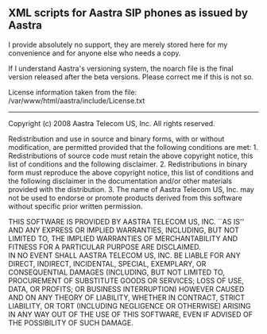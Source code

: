 XML scripts for Aastra SIP phones as issued by Aastra
--------------------------------------------------------------------------------

I provide absolutely no support, they are merely stored here for my convenience and for anyone else who needs a copy.

If I understand Aastra's versioning system, the noarch file is the final version released after the beta versions.  Please correct me if this is not so.


License information taken from the file:
/var/www/html/aastra/include/License.txt

--------------------------------------------------------------------------------
Copyright (c) 2008 Aastra Telecom US, Inc.
All rights reserved.

Redistribution and use in source and binary forms, with or without
modification, are permitted provided that the following conditions
are met:
    1. Redistributions of source code must retain the above copyright
       notice, this list of conditions and the following disclaimer.
    2. Redistributions in binary form must reproduce the above copyright
       notice, this list of conditions and the following disclaimer in the
       documentation and/or other materials provided with the distribution.
    3. The name of Aastra Telecom US, Inc. may not be used to endorse or promote
       products derived from this software without specific prior written permission.

THIS SOFTWARE IS PROVIDED BY AASTRA TELECOM US, INC. ``AS IS'' AND ANY EXPRESS
OR IMPLIED WARRANTIES, INCLUDING, BUT NOT LIMITED TO, THE IMPLIED WARRANTIES
OF MERCHANTABILITY AND FITNESS FOR A PARTICULAR PURPOSE ARE DISCLAIMED.  
IN NO EVENT SHALL AASTRA TELECOM US, INC. BE LIABLE FOR ANY DIRECT, INDIRECT, 
INCIDENTAL, SPECIAL, EXEMPLARY, OR CONSEQUENTIAL DAMAGES (INCLUDING, BUT NOT
LIMITED TO, PROCUREMENT OF SUBSTITUTE GOODS OR SERVICES; LOSS OF USE, DATA,
OR PROFITS; OR BUSINESS INTERRUPTION) HOWEVER CAUSED AND ON ANY THEORY OF 
LIABILITY, WHETHER IN CONTRACT, STRICT LIABILITY, OR TORT (INCLUDING NEGLIGENCE
OR OTHERWISE) ARISING IN ANY WAY OUT OF THE USE OF THIS SOFTWARE, EVEN IF
ADVISED OF THE POSSIBILITY OF SUCH DAMAGE.
